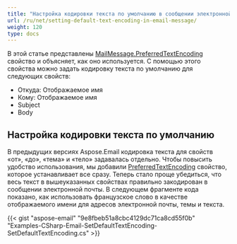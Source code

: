 ```yaml
---
title: "Настройка кодировки текста по умолчанию в сообщении электронной почты"
url: /ru/net/setting-default-text-encoding-in-email-message/
weight: 120
type: docs
---
```



В этой статье представлены [MailMessage.PreferredTextEncoding](http://www.aspose.com/api/net/email/aspose.email/mailmessage/properties/preferredtextencoding) свойство и объясняет, как оно используется. С помощью этого свойства можно задать кодировку текста по умолчанию для следующих свойств:

- Откуда: Отображаемое имя
- Кому: Отображаемое имя
- Subject
- Body
## **Настройка кодировки текста по умолчанию**
В предыдущих версиях Aspose.Email кодировка текста для свойств «от», «до», «тема» и «тело» задавалась отдельно. Чтобы повысить удобство использования, мы добавили [PreferredTextEncoding](http://www.aspose.com/api/net/email/aspose.email/mailmessage/properties/preferredtextencoding) свойство, которое устанавливает все сразу. Теперь стало проще убедиться, что весь текст в вышеуказанных свойствах правильно закодирован в сообщении электронной почты. В следующем фрагменте кода показано, как использовать французское слово в качестве отображаемого имени для адресов электронной почты, темы и текста.



{{< gist "aspose-email" "9e8fbeb51a8cbc4129dc71ca8cd55f0b" "Examples-CSharp-Email-SetDefaultTextEncoding-SetDefaultTextEncoding.cs" >}}
